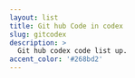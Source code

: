 ```yaml
---
layout: list
title: Git hub Code in codex
slug: gitcodex
description: >
  Git hub codex code list up.
accent_color: '#268bd2'
---
```


